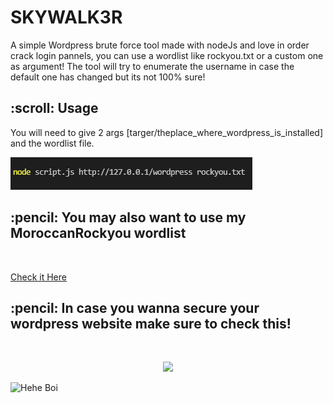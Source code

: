 # SKYWALK3R
A simple Wordpress brute force tool
made with nodeJs and love in order crack login pannels, you can use a wordlist like rockyou.txt or a custom one as argument!
The tool will try to enumerate the username in case the default one has changed but its not 100% sure!

<h2 id="credits"> :scroll: Usage</h2>

You will need to give 2 args [targer/theplace_where_wordpress_is_installed] and the wordlist file.

![usage](https://raw.githubusercontent.com/Edd13Mora/SKYWALK3R/main/usage.png?token=GHSAT0AAAAAABO4PQAPQEBQEFEDEWYZMMOGYQD7D2A)

<h2 id="about-the-project"> :pencil: You may also want to use my MoroccanRockyou wordlist</h2> </br>

[Check it Here](https://github.com/Edd13Mora/MoroccanRockyou)

<h2 id="about-the-project"> :pencil: In case you wanna secure your wordpress website make sure to check this!</h2> </br>
<p align="center">
  <img src="https://media-exp1.licdn.com/dms/image/C4D22AQHAv8CbE1HaNQ/feedshare-shrink_1280/0/1642752919715?e=1646870400&v=beta&t=wpPbRKqExeJhLRJKl3Z7MHquMMdXLAjkS3wMJijrUdQ"/>
</p>

<BeforeYougo align="center">
  <img src="https://media3.giphy.com/media/ORjfgiG9ZtxcQQwZzv/giphy.gif?cid=790b761134cd47ea62be09fae79a1b5265c38917777e0e5c&rid=giphy.gif&ct=gA" alt="Hehe Boi"/>
</BeforeYougo>



